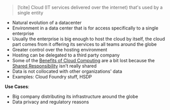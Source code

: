 
> [!cite]
> Cloud (IT services delivered over the internet) that's used by a single entity

- Natural evolution of a datacenter
- Environment in a data center that is for access specifically to a single enterprise
- Usually the enterprise is big enough to host the cloud by itself, the cloud part comes from it offering its services to all teams around the globe
- Greater control over the hosting environment
- Hosting can be delegated to a third party company
- Some of the [Benefits of Cloud Computing](Benefits%20of%20Cloud%20Computing.md) are a bit lost because the [Shared Responsibility](Shared%20Responsibility.md) isn't really shared
- Data is not collocated with other organizations' data
- Examples: Cloud Foundry stuff, HSDP

**Use Cases**:
- Big company distributing its infrastructure around the globe
- Data privacy and regulatory reasons